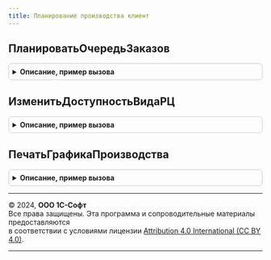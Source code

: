 ```yaml
---
title: Планирование производства клиент
---
```



## ПланироватьОчередьЗаказов
<details style="margin: 1em 0; padding: 0.5em; border: 1px solid #ccc; border-radius: 6px;">

<summary style="font-weight: bold; cursor: pointer;">Описание, пример вызова</summary>

```bsl

//++ Устарело_Производство21

// Выполняет планирование заказов на производство
//
// Параметры:
//  Заказ - ДокументСсылка.ЗаказНаПроизводство - Заказ по который нужно запланировать
//  ПоВсемДиспетчерам - Булево - Истина, если очередь нужно планировать по всем диспетчерам.
//
Процедура ПланироватьОчередьЗаказов(Заказ, ПоВсемДиспетчерам = Истина) Экспорт
```

Пример вызова
```bsl
ПланированиеПроизводстваКлиент.ПланироватьОчередьЗаказов(Заказ, ПоВсемДиспетчерам);
```
</details>

## ИзменитьДоступностьВидаРЦ
<details style="margin: 1em 0; padding: 0.5em; border: 1px solid #ccc; border-radius: 6px;">

<summary style="font-weight: bold; cursor: pointer;">Описание, пример вызова</summary>

```bsl

//-- Устарело_Производство21

// Открывает рабочее место для изменения доступности вида РЦ
//
// Параметры:
//  ВидРабочегоЦентра	- СправочникСсылка.ВидыРабочихЦентров - Вид рабочего центра для которого нужно изменить доступности
//  ДатаИнтервала		- Дата - Дата в которой нужно изменить доступность.
//
Процедура ИзменитьДоступностьВидаРЦ(ВидРабочегоЦентра, ДатаИнтервала) Экспорт
```

Пример вызова
```bsl
ПланированиеПроизводстваКлиент.ИзменитьДоступностьВидаРЦ(ВидРабочегоЦентра, ДатаИнтервала) 
```
</details>

## ПечатьГрафикаПроизводства
<details style="margin: 1em 0; padding: 0.5em; border: 1px solid #ccc; border-radius: 6px;">

<summary style="font-weight: bold; cursor: pointer;">Описание, пример вызова</summary>

```bsl

//++ Устарело_Производство21

// Выводит на печать диаграмму графика производства
//
// Параметры:
//  Заказ			- ДокументСсылка.ЗаказНаПроизводство - Заказ по которому сформирован график
//  ПараметрыПечати	- Структура - Содержит параметры печати: Этапы, Ошибки, КлючСвязиПродукция, ПериодыНедоступности
//  Форма			- ФормаКлиентскогоПриложения - Форма из которой выполняется печать.
//
Процедура ПечатьГрафикаПроизводства(Заказ, ПараметрыПечати, Форма) Экспорт
```

Пример вызова
```bsl
ПланированиеПроизводстваКлиент.ПечатьГрафикаПроизводства(Заказ, ПараметрыПечати, Форма) 
```
</details>

---

© 2024, **ООО 1С-Софт**  
Все права защищены. Эта программа и сопроводительные материалы предоставляются  
в соответствии с условиями лицензии [Attribution 4.0 International (CC BY 4.0)](https://creativecommons.org/licenses/by/4.0/legalcode).

---
